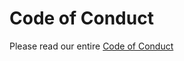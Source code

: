 # Code of Conduct

Please read our entire [Code of Conduct](https://github.com/nteract/nteract/blob/main/CODE_OF_CONDUCT.md)
